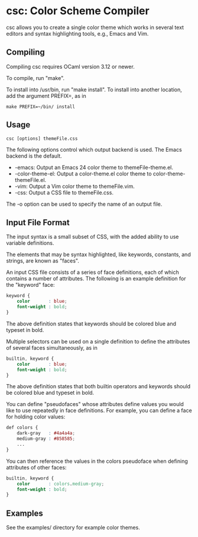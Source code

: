 csc: Color Scheme Compiler
==========================

csc allows you to create a single color theme which works in several
text editors and syntax highlighting tools, e.g., Emacs and Vim.

Compiling
---------

Compiling csc requires OCaml version 3.12 or newer.

To compile, run "make".

To install into /usr/bin, run "make install". To install into another
location, add the argument PREFIX=<path>, as in

```
make PREFIX=~/bin/ install
```

Usage
-----

```
csc [options] themeFile.css
```

The following options control which output backend is used. The Emacs
backend is the default.

* -emacs: Output an Emacs 24 color theme to themeFile-theme.el.
* -color-theme-el: Output a color-theme.el color theme to
  color-theme-themeFile.el.
* -vim: Output a Vim color theme to themeFile.vim.
* -css: Output a CSS file to themeFile.css.

The -o option can be used to specify the name of an output file.

Input File Format
-----------------

The input syntax is a small subset of CSS, with the added ability to
use variable definitions.

The elements that may be syntax highlighted, like keywords, constants,
and strings, are known as "faces".

An input CSS file consists of a series of face definitions, each of
which contains a number of attributes. The following is an example
definition for the "keyword" face:

```css
keyword {
    color       : blue;
    font-weight : bold;
}
```

The above definition states that keywords should be colored blue and
typeset in bold.

Multiple selectors can be used on a single definition to define the
attributes of several faces simultaneously, as in

```css
builtin, keyword {
    color       : blue;
    font-weight : bold;
}
```

The above definition states that both builtin operators and keywords
should be colored blue and typeset in bold.

You can define "pseudofaces" whose attributes define values you would
like to use repeatedly in face definitions. For example, you can
define a face for holding color values:

```css
def colors {
    dark-gray   : #4a4a4a;
    medium-gray : #858585;
    ...
}
```

You can then reference the values in the colors pseudoface when
defining attributes of other faces:

```css
builtin, keyword {
    color       : colors.medium-gray;
    font-weight : bold;
}
```

Examples
--------

See the examples/ directory for example color themes.
